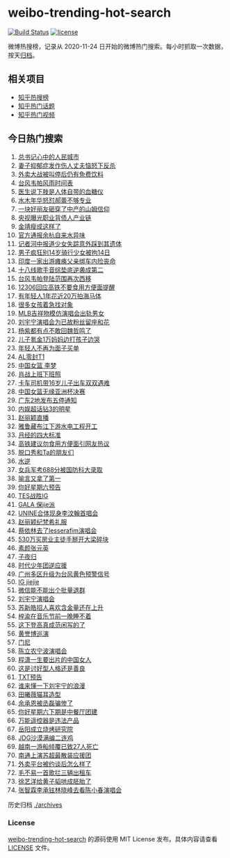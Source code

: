 # weibo-trending-hot-search

[![Build Status](https://github.com/justjavac/weibo-trending-hot-search/workflows/ci/badge.svg?branch=master)](https://github.com/justjavac/weibo-trending-hot-search/actions)
[![license](https://img.shields.io/github/license/justjavac/weibo-trending-hot-search)](https://github.com/justjavac/weibo-trending-hot-search/blob/master/LICENSE)

微博热搜榜，记录从 2020-11-24 日开始的微博热门搜索。每小时抓取一次数据，按天[归档](./archives)。

## 相关项目

- [知乎热搜榜](https://github.com/justjavac/zhihu-trending-top-search)
- [知乎热门话题](https://github.com/justjavac/zhihu-trending-hot-questions)
- [知乎热门视频](https://github.com/justjavac/zhihu-trending-hot-video)

## 今日热门搜索

<!-- BEGIN -->
<!-- 最后更新时间 Sun Jul 20 2025 05:13:09 GMT+0800 (China Standard Time) -->

1. [总书记心中的人民城市](https://s.weibo.com//weibo?q=%23%E6%80%BB%E4%B9%A6%E8%AE%B0%E5%BF%83%E4%B8%AD%E7%9A%84%E4%BA%BA%E6%B0%91%E5%9F%8E%E5%B8%82%23&Refer=new_time)
1. [妻子抑郁症发作伤人丈夫恼怒下反杀](https://s.weibo.com//weibo?q=%23%E5%A6%BB%E5%AD%90%E6%8A%91%E9%83%81%E7%97%87%E5%8F%91%E4%BD%9C%E4%BC%A4%E4%BA%BA%E4%B8%88%E5%A4%AB%E6%81%BC%E6%80%92%E4%B8%8B%E5%8F%8D%E6%9D%80%23&t=31&band_rank=1&Refer=top)
1. [外卖大战被叫停后仍有免费饮料](https://s.weibo.com//weibo?q=%23%E5%A4%96%E5%8D%96%E5%A4%A7%E6%88%98%E8%A2%AB%E5%8F%AB%E5%81%9C%E5%90%8E%E4%BB%8D%E6%9C%89%E5%85%8D%E8%B4%B9%E9%A5%AE%E6%96%99%23&t=31&band_rank=19&Refer=top)
1. [台风韦帕风雨时间表](https://s.weibo.com//weibo?q=%23%E5%8F%B0%E9%A3%8E%E9%9F%A6%E5%B8%95%E9%A3%8E%E9%9B%A8%E6%97%B6%E9%97%B4%E8%A1%A8%23&t=31&band_rank=3&Refer=top)
1. [医生说下肢是人体自带的血糖仪](https://s.weibo.com//weibo?q=%23%E5%8C%BB%E7%94%9F%E8%AF%B4%E4%B8%8B%E8%82%A2%E6%98%AF%E4%BA%BA%E4%BD%93%E8%87%AA%E5%B8%A6%E7%9A%84%E8%A1%80%E7%B3%96%E4%BB%AA%23&t=31&band_rank=2&Refer=top)
1. [水木年华怒怼郝蕾不够专业](https://s.weibo.com//weibo?q=%E6%B0%B4%E6%9C%A8%E5%B9%B4%E5%8D%8E%E6%80%92%E6%80%BC%E9%83%9D%E8%95%BE%E4%B8%8D%E5%A4%9F%E4%B8%93%E4%B8%9A&t=31&band_rank=7&Refer=top)
1. [一块好丽友砸穿了中产的山姆信仰](https://s.weibo.com//weibo?q=%23%E4%B8%80%E5%9D%97%E5%A5%BD%E4%B8%BD%E5%8F%8B%E7%A0%B8%E7%A9%BF%E4%BA%86%E4%B8%AD%E4%BA%A7%E7%9A%84%E5%B1%B1%E5%A7%86%E4%BF%A1%E4%BB%B0%23&t=31&band_rank=48&Refer=top)
1. [央视曝光职业背债人产业链](https://s.weibo.com//weibo?q=%23%E5%A4%AE%E8%A7%86%E6%9B%9D%E5%85%89%E8%81%8C%E4%B8%9A%E8%83%8C%E5%80%BA%E4%BA%BA%E4%BA%A7%E4%B8%9A%E9%93%BE%23&t=31&band_rank=4&Refer=top)
1. [金靖瘦成这样了](https://s.weibo.com//weibo?q=%23%E9%87%91%E9%9D%96%E7%98%A6%E6%88%90%E8%BF%99%E6%A0%B7%E4%BA%86%23&t=31&band_rank=4&Refer=top)
1. [官方通报余杭自来水异味](https://s.weibo.com//weibo?q=%23%E5%AE%98%E6%96%B9%E9%80%9A%E6%8A%A5%E4%BD%99%E6%9D%AD%E8%87%AA%E6%9D%A5%E6%B0%B4%E5%BC%82%E5%91%B3%23&t=31&band_rank=14&Refer=top)
1. [记者河中报道少女失踪意外踩到其遗体](https://s.weibo.com//weibo?q=%23%E8%AE%B0%E8%80%85%E6%B2%B3%E4%B8%AD%E6%8A%A5%E9%81%93%E5%B0%91%E5%A5%B3%E5%A4%B1%E8%B8%AA%E6%84%8F%E5%A4%96%E8%B8%A9%E5%88%B0%E5%85%B6%E9%81%97%E4%BD%93%23&t=31&band_rank=22&Refer=top)
1. [男子疯狂别14岁骑行少女被拘14日](https://s.weibo.com//weibo?q=%23%E7%94%B7%E5%AD%90%E7%96%AF%E7%8B%82%E5%88%AB14%E5%B2%81%E9%AA%91%E8%A1%8C%E5%B0%91%E5%A5%B3%E8%A2%AB%E6%8B%9814%E6%97%A5%23&t=31&band_rank=8&Refer=top)
1. [印度一家出游瘫痪父亲绑车内险丧命](https://s.weibo.com//weibo?q=%23%E5%8D%B0%E5%BA%A6%E4%B8%80%E5%AE%B6%E5%87%BA%E6%B8%B8%E7%98%AB%E7%97%AA%E7%88%B6%E4%BA%B2%E7%BB%91%E8%BD%A6%E5%86%85%E9%99%A9%E4%B8%A7%E5%91%BD%23&t=31&band_rank=27&Refer=top)
1. [十八线歌手音综垫底逆袭成第二](https://s.weibo.com//weibo?q=%E5%8D%81%E5%85%AB%E7%BA%BF%E6%AD%8C%E6%89%8B%E9%9F%B3%E7%BB%BC%E5%9E%AB%E5%BA%95%E9%80%86%E8%A2%AD%E6%88%90%E7%AC%AC%E4%BA%8C&t=31&band_rank=13&Refer=top)
1. [台风韦帕登陆范围再次西移](https://s.weibo.com//weibo?q=%23%E5%8F%B0%E9%A3%8E%E9%9F%A6%E5%B8%95%E7%99%BB%E9%99%86%E8%8C%83%E5%9B%B4%E5%86%8D%E6%AC%A1%E8%A5%BF%E7%A7%BB%23&t=31&band_rank=16&Refer=top)
1. [12306回应高铁不要食用方便面提醒](https://s.weibo.com//weibo?q=%2312306%E5%9B%9E%E5%BA%94%E9%AB%98%E9%93%81%E4%B8%8D%E8%A6%81%E9%A3%9F%E7%94%A8%E6%96%B9%E4%BE%BF%E9%9D%A2%E6%8F%90%E9%86%92%23&t=31&band_rank=9&Refer=top)
1. [有年轻人1年花近20万拍海马体](https://s.weibo.com//weibo?q=%23%E6%9C%89%E5%B9%B4%E8%BD%BB%E4%BA%BA1%E5%B9%B4%E8%8A%B1%E8%BF%9120%E4%B8%87%E6%8B%8D%E6%B5%B7%E9%A9%AC%E4%BD%93%23&t=31&band_rank=27&Refer=top)
1. [很多女孩着急找对象](https://s.weibo.com//weibo?q=%23%E5%BE%88%E5%A4%9A%E5%A5%B3%E5%AD%A9%E7%9D%80%E6%80%A5%E6%89%BE%E5%AF%B9%E8%B1%A1%23&t=31&band_rank=12&Refer=top)
1. [MLB吉祥物模仿演唱会出轨男女](https://s.weibo.com//weibo?q=%23MLB%E5%90%89%E7%A5%A5%E7%89%A9%E6%A8%A1%E4%BB%BF%E6%BC%94%E5%94%B1%E4%BC%9A%E5%87%BA%E8%BD%A8%E7%94%B7%E5%A5%B3%23&t=31&band_rank=41&Refer=top)
1. [刘宇宁演唱会为已故粉丝留座和花](https://s.weibo.com//weibo?q=%23%E5%88%98%E5%AE%87%E5%AE%81%E6%BC%94%E5%94%B1%E4%BC%9A%E4%B8%BA%E5%B7%B2%E6%95%85%E7%B2%89%E4%B8%9D%E7%95%99%E5%BA%A7%E5%92%8C%E8%8A%B1%23&t=31&band_rank=16&Refer=top)
1. [杨紫都有点不敢回魏哲鸣了](https://s.weibo.com//weibo?q=%23%E6%9D%A8%E7%B4%AB%E9%83%BD%E6%9C%89%E7%82%B9%E4%B8%8D%E6%95%A2%E5%9B%9E%E9%AD%8F%E5%93%B2%E9%B8%A3%E4%BA%86%23&t=31&band_rank=6&Refer=top)
1. [儿子氪金1万妈妈边打孩子边哭](https://s.weibo.com//weibo?q=%23%E5%84%BF%E5%AD%90%E6%B0%AA%E9%87%911%E4%B8%87%E5%A6%88%E5%A6%88%E8%BE%B9%E6%89%93%E5%AD%A9%E5%AD%90%E8%BE%B9%E5%93%AD%23&t=31&band_rank=37&Refer=top)
1. [年轻人不再为面子买单](https://s.weibo.com//weibo?q=%23%E5%B9%B4%E8%BD%BB%E4%BA%BA%E4%B8%8D%E5%86%8D%E4%B8%BA%E9%9D%A2%E5%AD%90%E4%B9%B0%E5%8D%95%23&t=31&band_rank=21&Refer=top)
1. [AL零封T1](https://s.weibo.com//weibo?q=%23AL%E9%9B%B6%E5%B0%81T1%23&t=31&band_rank=25&Refer=top)
1. [中国女篮 李梦](https://s.weibo.com//weibo?q=%E4%B8%AD%E5%9B%BD%E5%A5%B3%E7%AF%AE%20%E6%9D%8E%E6%A2%A6&t=31&band_rank=15&Refer=top)
1. [肖战上班下班照](https://s.weibo.com//weibo?q=%23%E8%82%96%E6%88%98%E4%B8%8A%E7%8F%AD%E4%B8%8B%E7%8F%AD%E7%85%A7%23&t=31&band_rank=39&Refer=top)
1. [卡车司机带16岁儿子出车双双遇难](https://s.weibo.com//weibo?q=%23%E5%8D%A1%E8%BD%A6%E5%8F%B8%E6%9C%BA%E5%B8%A616%E5%B2%81%E5%84%BF%E5%AD%90%E5%87%BA%E8%BD%A6%E5%8F%8C%E5%8F%8C%E9%81%87%E9%9A%BE%23&t=31&band_rank=30&Refer=top)
1. [中国女篮无缘亚洲杯决赛](https://s.weibo.com//weibo?q=%23%E4%B8%AD%E5%9B%BD%E5%A5%B3%E7%AF%AE%E6%97%A0%E7%BC%98%E4%BA%9A%E6%B4%B2%E6%9D%AF%E5%86%B3%E8%B5%9B%23&t=31&band_rank=46&Refer=top)
1. [广东2地发布五停通知](https://s.weibo.com//weibo?q=%23%E5%B9%BF%E4%B8%9C2%E5%9C%B0%E5%8F%91%E5%B8%83%E4%BA%94%E5%81%9C%E9%80%9A%E7%9F%A5%23&t=31&band_rank=33&Refer=top)
1. [内娱超话钻3的明星](https://s.weibo.com//weibo?q=%23%E5%86%85%E5%A8%B1%E8%B6%85%E8%AF%9D%E9%92%BB3%E7%9A%84%E6%98%8E%E6%98%9F%23&t=31&band_rank=49&Refer=top)
1. [赵丽颖直播](https://s.weibo.com//weibo?q=%E8%B5%B5%E4%B8%BD%E9%A2%96%E7%9B%B4%E6%92%AD&t=31&band_rank=23&Refer=top)
1. [雅鲁藏布江下游水电工程开工](https://s.weibo.com//weibo?q=%23%E9%9B%85%E9%B2%81%E8%97%8F%E5%B8%83%E6%B1%9F%E4%B8%8B%E6%B8%B8%E6%B0%B4%E7%94%B5%E5%B7%A5%E7%A8%8B%E5%BC%80%E5%B7%A5%23&t=31&band_rank=26&Refer=top)
1. [月经的四大标准](https://s.weibo.com//weibo?q=%23%E6%9C%88%E7%BB%8F%E7%9A%84%E5%9B%9B%E5%A4%A7%E6%A0%87%E5%87%86%23&t=31&band_rank=5&Refer=top)
1. [高铁建议勿食用方便面引网友热议](https://s.weibo.com//weibo?q=%23%E9%AB%98%E9%93%81%E5%BB%BA%E8%AE%AE%E5%8B%BF%E9%A3%9F%E7%94%A8%E6%96%B9%E4%BE%BF%E9%9D%A2%E5%BC%95%E7%BD%91%E5%8F%8B%E7%83%AD%E8%AE%AE%23&t=31&band_rank=17&Refer=top)
1. [脱口秀和Ta的朋友们](https://s.weibo.com//weibo?q=%E8%84%B1%E5%8F%A3%E7%A7%80%E5%92%8CTa%E7%9A%84%E6%9C%8B%E5%8F%8B%E4%BB%AC&t=31&band_rank=45&Refer=top)
1. [水逆](https://s.weibo.com//weibo?q=%E6%B0%B4%E9%80%86&t=31&band_rank=34&Refer=top)
1. [女兵军考688分被国防科大录取](https://s.weibo.com//weibo?q=%23%E5%A5%B3%E5%85%B5%E5%86%9B%E8%80%83688%E5%88%86%E8%A2%AB%E5%9B%BD%E9%98%B2%E7%A7%91%E5%A4%A7%E5%BD%95%E5%8F%96%23&t=31&band_rank=50&Refer=top)
1. [喻言又拿了第一](https://s.weibo.com//weibo?q=%E5%96%BB%E8%A8%80%E5%8F%88%E6%8B%BF%E4%BA%86%E7%AC%AC%E4%B8%80&t=31&band_rank=11&Refer=top)
1. [你好星期六预告](https://s.weibo.com//weibo?q=%23%E4%BD%A0%E5%A5%BD%E6%98%9F%E6%9C%9F%E5%85%AD%E9%A2%84%E5%91%8A%23&t=31&band_rank=18&Refer=top)
1. [TES战胜IG](https://s.weibo.com//weibo?q=TES%E6%88%98%E8%83%9CIG&t=31&band_rank=31&Refer=top)
1. [GALA 保jie派](https://s.weibo.com//weibo?q=GALA%20%E4%BF%9Djie%E6%B4%BE&t=31&band_rank=35&Refer=top)
1. [UNINE合体现身李汶翰首唱会](https://s.weibo.com//weibo?q=%23UNINE%E5%90%88%E4%BD%93%E7%8E%B0%E8%BA%AB%E6%9D%8E%E6%B1%B6%E7%BF%B0%E9%A6%96%E5%94%B1%E4%BC%9A%23&t=31&band_rank=19&Refer=top)
1. [赵丽颖纪梵希礼服](https://s.weibo.com//weibo?q=%23%E8%B5%B5%E4%B8%BD%E9%A2%96%E7%BA%AA%E6%A2%B5%E5%B8%8C%E7%A4%BC%E6%9C%8D%23&t=31&band_rank=32&Refer=top)
1. [蔡依林去了lesserafim演唱会](https://s.weibo.com//weibo?q=%23%E8%94%A1%E4%BE%9D%E6%9E%97%E5%8E%BB%E4%BA%86lesserafim%E6%BC%94%E5%94%B1%E4%BC%9A%23&t=31&band_rank=28&Refer=top)
1. [530万买房业主徒手掰开大梁碎块](https://s.weibo.com//weibo?q=%23530%E4%B8%87%E4%B9%B0%E6%88%BF%E4%B8%9A%E4%B8%BB%E5%BE%92%E6%89%8B%E6%8E%B0%E5%BC%80%E5%A4%A7%E6%A2%81%E7%A2%8E%E5%9D%97%23&t=31&band_rank=50&Refer=top)
1. [素颜张元英](https://s.weibo.com//weibo?q=%23%E7%B4%A0%E9%A2%9C%E5%BC%A0%E5%85%83%E8%8B%B1%23&t=31&band_rank=41&Refer=top)
1. [子夜归](https://s.weibo.com//weibo?q=%E5%AD%90%E5%A4%9C%E5%BD%92&t=31&band_rank=45&Refer=top)
1. [时代少年团逆应援](https://s.weibo.com//weibo?q=%23%E6%97%B6%E4%BB%A3%E5%B0%91%E5%B9%B4%E5%9B%A2%E9%80%86%E5%BA%94%E6%8F%B4%23&t=31&band_rank=34&Refer=top)
1. [广州多区升级为台风黄色预警信号](https://s.weibo.com//weibo?q=%23%E5%B9%BF%E5%B7%9E%E5%A4%9A%E5%8C%BA%E5%8D%87%E7%BA%A7%E4%B8%BA%E5%8F%B0%E9%A3%8E%E9%BB%84%E8%89%B2%E9%A2%84%E8%AD%A6%E4%BF%A1%E5%8F%B7%23&t=31&band_rank=39&Refer=top)
1. [IG jiejie](https://s.weibo.com//weibo?q=IG%20jiejie&t=31&band_rank=47&Refer=top)
1. [微信能不能出个批量退群](https://s.weibo.com//weibo?q=%E5%BE%AE%E4%BF%A1%E8%83%BD%E4%B8%8D%E8%83%BD%E5%87%BA%E4%B8%AA%E6%89%B9%E9%87%8F%E9%80%80%E7%BE%A4&t=31&band_rank=50&Refer=top)
1. [刘宇宁演唱会](https://s.weibo.com//weibo?q=%23%E5%88%98%E5%AE%87%E5%AE%81%E6%BC%94%E5%94%B1%E4%BC%9A%23&t=31&band_rank=24&Refer=top)
1. [苏新皓招人喜欢含金量还在上升](https://s.weibo.com//weibo?q=%E8%8B%8F%E6%96%B0%E7%9A%93%E6%8B%9B%E4%BA%BA%E5%96%9C%E6%AC%A2%E5%90%AB%E9%87%91%E9%87%8F%E8%BF%98%E5%9C%A8%E4%B8%8A%E5%8D%87&t=31&band_rank=29&Refer=top)
1. [梓渝在音乐节前一晚睡不着](https://s.weibo.com//weibo?q=%23%E6%A2%93%E6%B8%9D%E5%9C%A8%E9%9F%B3%E4%B9%90%E8%8A%82%E5%89%8D%E4%B8%80%E6%99%9A%E7%9D%A1%E4%B8%8D%E7%9D%80%23&t=31&band_rank=33&Refer=top)
1. [这下登高真成范闲写的了](https://s.weibo.com//weibo?q=%E8%BF%99%E4%B8%8B%E7%99%BB%E9%AB%98%E7%9C%9F%E6%88%90%E8%8C%83%E9%97%B2%E5%86%99%E7%9A%84%E4%BA%86&t=31&band_rank=49&Refer=top)
1. [黄誉博巡演](https://s.weibo.com//weibo?q=%E9%BB%84%E8%AA%89%E5%8D%9A%E5%B7%A1%E6%BC%94&t=31&band_rank=37&Refer=top)
1. [门尼](https://s.weibo.com//weibo?q=%E9%97%A8%E5%B0%BC&t=31&band_rank=40&Refer=top)
1. [陈立农宁波演唱会](https://s.weibo.com//weibo?q=%23%E9%99%88%E7%AB%8B%E5%86%9C%E5%AE%81%E6%B3%A2%E6%BC%94%E5%94%B1%E4%BC%9A%23&t=31&band_rank=42&Refer=top)
1. [程潇一生要出片的中国女人](https://s.weibo.com//weibo?q=%E7%A8%8B%E6%BD%87%E4%B8%80%E7%94%9F%E8%A6%81%E5%87%BA%E7%89%87%E7%9A%84%E4%B8%AD%E5%9B%BD%E5%A5%B3%E4%BA%BA&t=31&band_rank=31&Refer=top)
1. [这是讨好型人格还是善良](https://s.weibo.com//weibo?q=%E8%BF%99%E6%98%AF%E8%AE%A8%E5%A5%BD%E5%9E%8B%E4%BA%BA%E6%A0%BC%E8%BF%98%E6%98%AF%E5%96%84%E8%89%AF&t=31&band_rank=46&Refer=top)
1. [TXT预告](https://s.weibo.com//weibo?q=TXT%E9%A2%84%E5%91%8A&t=31&band_rank=50&Refer=top)
1. [谁来懂一下刘宇宁的浪漫](https://s.weibo.com//weibo?q=%E8%B0%81%E6%9D%A5%E6%87%82%E4%B8%80%E4%B8%8B%E5%88%98%E5%AE%87%E5%AE%81%E7%9A%84%E6%B5%AA%E6%BC%AB&t=31&band_rank=47&Refer=top)
1. [田曦薇猫耳造型](https://s.weibo.com//weibo?q=%E7%94%B0%E6%9B%A6%E8%96%87%E7%8C%AB%E8%80%B3%E9%80%A0%E5%9E%8B&t=31&band_rank=37&Refer=top)
1. [余承恩被丞磊骗惨了](https://s.weibo.com//weibo?q=%E4%BD%99%E6%89%BF%E6%81%A9%E8%A2%AB%E4%B8%9E%E7%A3%8A%E9%AA%97%E6%83%A8%E4%BA%86&t=31&band_rank=43&Refer=top)
1. [你好星期六下期是中餐厅团建](https://s.weibo.com//weibo?q=%E4%BD%A0%E5%A5%BD%E6%98%9F%E6%9C%9F%E5%85%AD%E4%B8%8B%E6%9C%9F%E6%98%AF%E4%B8%AD%E9%A4%90%E5%8E%85%E5%9B%A2%E5%BB%BA&t=31&band_rank=45&Refer=top)
1. [万能遥控器是违法产品](https://s.weibo.com//weibo?q=%23%E4%B8%87%E8%83%BD%E9%81%A5%E6%8E%A7%E5%99%A8%E6%98%AF%E8%BF%9D%E6%B3%95%E4%BA%A7%E5%93%81%23&t=31&band_rank=10&Refer=top)
1. [岳阳成立烧烤研究院](https://s.weibo.com//weibo?q=%23%E5%B2%B3%E9%98%B3%E6%88%90%E7%AB%8B%E7%83%A7%E7%83%A4%E7%A0%94%E7%A9%B6%E9%99%A2%23&t=31&band_rank=20&Refer=top)
1. [JDG沙漠满编二连鸡](https://s.weibo.com//weibo?q=%23JDG%E6%B2%99%E6%BC%A0%E6%BB%A1%E7%BC%96%E4%BA%8C%E8%BF%9E%E9%B8%A1%23&t=31&band_rank=36&Refer=top)
1. [越南一游船倾覆已致27人死亡](https://s.weibo.com//weibo?q=%23%E8%B6%8A%E5%8D%97%E4%B8%80%E6%B8%B8%E8%88%B9%E5%80%BE%E8%A6%86%E5%B7%B2%E8%87%B427%E4%BA%BA%E6%AD%BB%E4%BA%A1%23&t=31&band_rank=38&Refer=top)
1. [南通上演苏超最散装应援团](https://s.weibo.com//weibo?q=%23%E5%8D%97%E9%80%9A%E4%B8%8A%E6%BC%94%E8%8B%8F%E8%B6%85%E6%9C%80%E6%95%A3%E8%A3%85%E5%BA%94%E6%8F%B4%E5%9B%A2%23&t=31&band_rank=40&Refer=top)
1. [外卖平台被约谈后怎么样了](https://s.weibo.com//weibo?q=%23%E5%A4%96%E5%8D%96%E5%B9%B3%E5%8F%B0%E8%A2%AB%E7%BA%A6%E8%B0%88%E5%90%8E%E6%80%8E%E4%B9%88%E6%A0%B7%E4%BA%86%23&t=31&band_rank=42&Refer=top)
1. [毛不易一首歌拦三辆出租车](https://s.weibo.com//weibo?q=%E6%AF%9B%E4%B8%8D%E6%98%93%E4%B8%80%E9%A6%96%E6%AD%8C%E6%8B%A6%E4%B8%89%E8%BE%86%E5%87%BA%E7%A7%9F%E8%BD%A6&t=31&band_rank=44&Refer=top)
1. [徐艺洋给黄子韬哄成胚胎了](https://s.weibo.com//weibo?q=%E5%BE%90%E8%89%BA%E6%B4%8B%E7%BB%99%E9%BB%84%E5%AD%90%E9%9F%AC%E5%93%84%E6%88%90%E8%83%9A%E8%83%8E%E4%BA%86&t=31&band_rank=46&Refer=top)
1. [张智霖李承铉林晓峰去看陈小春演唱会](https://s.weibo.com//weibo?q=%E5%BC%A0%E6%99%BA%E9%9C%96%E6%9D%8E%E6%89%BF%E9%93%89%E6%9E%97%E6%99%93%E5%B3%B0%E5%8E%BB%E7%9C%8B%E9%99%88%E5%B0%8F%E6%98%A5%E6%BC%94%E5%94%B1%E4%BC%9A&t=31&band_rank=50&Refer=top)

<!-- END -->

历史归档 [./archives](./archives)

### License

[weibo-trending-hot-search](https://github.com/justjavac/weibo-trending-hot-search) 的源码使用 MIT License
发布。具体内容请查看 [LICENSE](./LICENSE) 文件。
